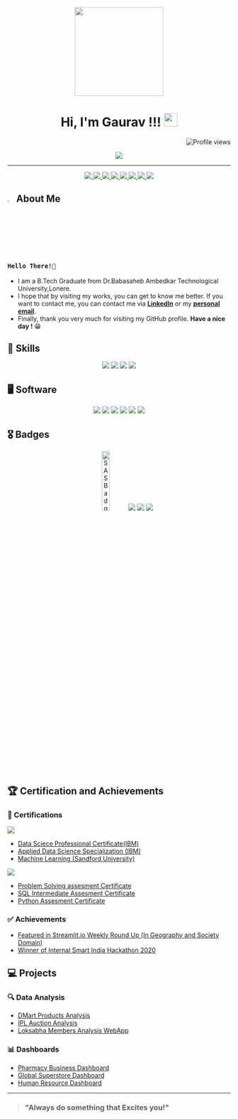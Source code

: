 <p align="center">
  <img src="https://github.com/thompsonemerson/thompsonemerson/raw/master/cover-thompson.png" height="200"/>
</p>

<h1 align="center">
Hi, I'm Gaurav !!!
  <img src="https://media.giphy.com/media/hvRJCLFzcasrR4ia7z/giphy.gif" width="30"></h1>
 <!--<img src="https://komarev.com/ghpvc/?username=gauravtopre9&label=Profile%20Views&color=0e75b6&style=flat" align='right' alt="gauravtopre9" />-->
 <img src="https://gpvc.arturio.dev/gauravtopre9" alt="Profile views" align='right'/> <a href="https://github.com/gauravtopre9/gauravtopre9/"> </a> 
<br/>

<!-- Typing SVG by DenverCoder1 - https://github.com/DenverCoder1/readme-typing-svg -->
<p align="center">
  <a href="https://github.com/DenverCoder1/readme-typing-svg"><img src="https://readme-typing-svg.herokuapp.com?lines=Welcome+to+My+GitHub+Profile;I'm+Data+Science+Learner;I'm+Machine+Learning+Enthusiast;Ready%20to%20Collaborate&center=true&width=380&height=45"></a>
</p>
<hr/>

<!-- Socials -->
<p align="center">
  <a href="https://www.linkedin.com/in/gaurav-topre-69678b1ab/" target="_blank" rel="noopener noreferrer">
    <img src="https://img.shields.io/badge/linkedin-%230077B5.svg?style=for-the-badge&logo=linkedin&logoColor=white&link=https://www.linkedin.com/in/gaurav-topre-69678b1ab/">
  </a>
  <a href="https://www.kaggle.com/gauravtopre" target="_blank" rel="noopener noreferrer">
    <img src="https://img.shields.io/badge/Kaggle-20BEFF?style=for-the-badge&logo=Kaggle&logoColor=white&link=https://www.kaggle.com/gauravtopre">
  </a>
  <a href="https://public.tableau.com/app/profile/gaurav.topre" target="_blank" rel="noopener noreferrer">
    <img src="https://img.shields.io/badge/Tableau-E97627?style=for-the-badge&logo=Tableau&logoColor=white&link=https://public.tableau.com/app/profile/gaurav.topre">
  </a>
  <a href="https://medium.com/@gauravtopre9">
    <img src="https://img.shields.io/badge/Medium-12100E?style=for-the-badge&logo=medium&logoColor=white&link=https://medium.com/@gauravtopre9">
  </a>
  <!-- <a href="https://www.behance.net/caesarmario_" target="_blank" rel="noopener noreferrer">
    <img src="https://img.shields.io/badge/Behance-1769ff?style=for-the-badge&logo=behance&logoColor=white&link=https://www.behance.net/caesarmario_">
  </a> -->
  <a href="mailto:gauravtopre.aca@gmail.com" target="_blank" rel="noopener noreferrer">
    <img src="https://img.shields.io/badge/Gmail-D14836?style=for-the-badge&logo=gmail&logoColor=white&link=mailto:gauravtopre.aca@gmail.com">
  </a>
  <a href="https://linktr.ee/gauravtopre" target="_blank" rel="noopener noreferrer">
    <img src="https://img.shields.io/badge/linktree-1de9b6?style=for-the-badge&logo=linktree&logoColor=white&link=https://linktr.ee/gauravtopre">
  </a>
    <a href="https://www.hackerrank.com/Gaurav_Topre?hr_r=1" target="_blank" rel="noopener noreferrer">
    <img src="https://img.shields.io/badge/-Hackerrank-2EC866?style=for-the-badge&logo=HackerRank&logoColor=white&link=https://www.hackerrank.com/Gaurav_Topre?hr_r=1">
  </a>
    <a href="https://leetcode.com/gaurav_ix/" target="_blank" rel="noopener noreferrer">
    <img src="https://img.shields.io/badge/LeetCode-000000?style=for-the-badge&logo=LeetCode&logoColor=#d16c06&link="https://leetcode.com/gaurav_ix/">
  </a>
  
</p>


<!-- About Me -->
## <img src="https://raw.githubusercontent.com/aemmadi/aemmadi/master/wave.gif" width="3%" height="3%"> About Me 
### `Hello There!👋`
- I am a B.Tech Graduate from Dr.Babasaheb Ambedkar Technological University,Lonere. <br>
- I hope that by visiting my works, you can get to know me better. If you want to contact me, you can contact me via **[LinkedIn](https://www.linkedin.com/in/gaurav-topre-69678b1ab/)** or my **[personal email](mailto:gauravtopre.aca@gmail.com)**. <br>
- Finally, thank you very much for visiting my GitHub profile. **Have a nice day !** 😁

<!-- Programming Skills -->
## 🎯 Skills
<p align="center">
  <a><img src="https://img.shields.io/badge/Python-3776AB?style=for-the-badge&logo=python&logoColor=white"></a>
  <a><img src="https://img.shields.io/badge/MySQL-005C84?style=for-the-badge&logo=mysql&logoColor=white"></a>
  <a><img src="https://img.shields.io/badge/Flask-000000?style=for-the-badge&logo=flask&logoColor=white"></a>
  <a><img src="https://img.shields.io/badge/MongoDB-4EA94B?style=for-the-badge&logo=mongodb&logoColor=white"></a> 
</p>

<!-- Software -->
## 🖥 Software
<p align="center">
  <a><img src="https://img.shields.io/badge/Microsoft_Excel-217346?style=for-the-badge&logo=microsoft-excel&logoColor=white"></a>
  <a><img src="https://img.shields.io/badge/Tableau-E97627?style=for-the-badge&logo=Tableau&logoColor=white"></a>
  <a><img src="https://img.shields.io/badge/PowerBI-F2C811?style=for-the-badge&logo=Power%20BI&logoColor=white"></a>
  <a><img src="https://img.shields.io/badge/pycharm-143?style=for-the-badge&logo=pycharm&logoColor=black&color=black&labelColor=green"></a>
  <a><img src="https://img.shields.io/badge/Colab-F9AB00?style=for-the-badge&logo=googlecolab&color=525252"></a>
  <a><img src="https://img.shields.io/badge/jupyter-%23FA0F00.svg?style=for-the-badge&logo=jupyter&logoColor=white"></a>
</p>

<!-- <p align="center">
  <a><img src="https://img.shields.io/badge/Adobe%20Photoshop-31A8FF?style=for-the-badge&logo=Adobe%20Photoshop&logoColor=black"></a>
  <a><img src="https://img.shields.io/badge/Adobe%20Lightroom-31A8FF?style=for-the-badge&logo=Adobe%20Lightroom&logoColor=white"></a>
  <a><img src="https://img.shields.io/badge/Microsoft_Office-D83B01?style=for-the-badge&logo=microsoft-office&logoColor=white"></a>
  <a><img src="https://img.shields.io/badge/figma-%23F24E1E.svg?style=for-the-badge&logo=figma&logoColor=white"></a>
</p> -->

<!-- Stats -->
<!-- ## 💹 Stats -->
<!-- #### ▶ Kaggle -->
<!-- <p align="center">
  <img src="https://road-to-kaggle-grandmaster.vercel.app/api/badges/caesarmario/competition/"/>
  <img src="https://road-to-kaggle-grandmaster.vercel.app/api/badges/caesarmario/dataset/"/>
  <img src="https://road-to-kaggle-grandmaster.vercel.app/api/badges/caesarmario/notebook/"/>
  <img src="https://road-to-kaggle-grandmaster.vercel.app/api/badges/caesarmario/discussion/"/>
</p> -->

<!-- Badges -->
## 🎖️ Badges
<p align="center">
  <a href="https://www.credly.com/users/gaurav-topre.842e8665/badges"><img src="https://images.credly.com/images/28944969-813a-43b9-944f-7910111ce764/Professional_Certificate_-_Data_Science.png" width="18.5%" height="18.5%" alt="SAS Badge"/></a>
  <img src="https://road-to-kaggle-grandmaster.vercel.app/api/badges/gauravtopre/notebook/"/>
  <img src="https://road-to-kaggle-grandmaster.vercel.app/api/badges/gauravtopre/dataset/"/>
  <img src="https://road-to-kaggle-grandmaster.vercel.app/api/badges/gauravtopre/discussion/"/>
</p>

<!-- Posts -->
## 🏆 Certification and Achievements 
### 📃 Certifications
<a><img src="https://img.shields.io/badge/Coursera-%230056D2.svg?style=for-the-badge&logo=Coursera&logoColor=white"></a>
- [Data Sciece Professional Certificate(IBM)](https://www.coursera.org/account/accomplishments/professional-cert/MWGBSNZYF83E?utm_source=link&utm_medium=certificate&utm_content=cert_image&utm_campaign=sharing_cta&utm_product=prof)
- [Applied Data Science Specialization (IBM)](https://www.coursera.org/account/accomplishments/specialization/RNNVYZLDHT48?utm_source=link&utm_medium=certificate&utm_content=cert_image&utm_campaign=sharing_cta&utm_product=s12n)
- [Machine Learning (Sandford University)](https://www.coursera.org/account/accomplishments/verify/2XKJXPNG5JSB?utm_source=mobile&utm_medium=certificate&utm_content=cert_image&utm_campaign=sharing_cta&utm_product=course)

<a><img src="https://img.shields.io/badge/-Hackerrank-2EC866?style=for-the-badge&logo=HackerRank&logoColor=white"></a>
- [Problem Solving assesment Certificate](https://www.hackerrank.com/certificates/ce4a3bd2bf52)
- [SQL Intermediate Assesment Certificate](https://www.hackerrank.com/certificates/649f50fe7161)
- [Python Assesment Certificate](https://www.hackerrank.com/certificates/2a6641fcb7e0)

### ✅ Achievements
- [Featured in Streamlit.io Weekly Round Up (In Geography and Society Domain)](https://discuss.streamlit.io/t/weekly-roundup-candlestick-charts-surfboard-volume-calculators-global-fund-explorers-and-more/28404)
- [Winner of Internal Smart India Hackathon 2020](https://drive.google.com/file/d/14Ftx0ppgdbw69myRfZqtMSdoahv7fyBe/view)


## 💻 Projects
### 🔍 Data Analysis 
- [DMart Products Analysis](https://www.kaggle.com/code/gauravtopre/dmart-products-analysis)
- [IPL Auction Analysis](https://www.kaggle.com/code/gauravtopre/ipl-auction-2022-analysis)
- [Loksabha Members Analysis WebApp](https://loksabha-analysis-by-gaurav.herokuapp.com/)

### 📊 Dashboards
- [Pharmacy Business Dashboard](https://public.tableau.com/app/profile/gaurav.topre/viz/PharmacyBusinessDashboard/Dashboard1)
- [Global Superstore Dashboard](https://public.tableau.com/app/profile/gaurav.topre/viz/GlobalSuperstore-Dashboard_16345717179030/Dashboard1)
- [Human Resource Dashboard](https://github.com/gauravtopre9/Business-Intelligence-Projectss/tree/main/POWER%20BI/HUMAN%20RESOURCE)

---

> ### "Always do something that Excites you!"
